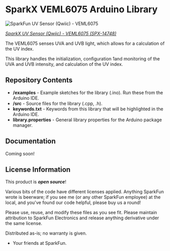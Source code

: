 SparkX VEML6075 Arduino Library
==============================

![SparkFun UV Sensor (Qwiic) - VEML6075](https://cdn.sparkfun.com//assets/parts/1/2/9/8/0/14748-UV_Sensor__Qwiic__-_VEML6075-01.jpg)

[*SparkX UV Sensor (Qwiic) - VEML6075 (SPX-14748)*](https://www.sparkfun.com/products/14748)

The VEML6075 senses UVA and UVB light, which allows for a calculation of the UV index.
  
This library handles the initialization, configuration 1and monitoring of the UVA and UVB intensity, and calculation of the UV index.

Repository Contents
-------------------

* **/examples** - Example sketches for the library (.ino). Run these from the Arduino IDE. 
* **/src** - Source files for the library (.cpp, .h).
* **keywords.txt** - Keywords from this library that will be highlighted in the Arduino IDE. 
* **library.properties** - General library properties for the Arduino package manager. 

Documentation
-------------

Coming soon!

License Information
-------------------

This product is _**open source**_! 

Various bits of the code have different licenses applied. Anything SparkFun wrote is beerware; if you see me (or any other SparkFun employee) at the local, and you've found our code helpful, please buy us a round!

Please use, reuse, and modify these files as you see fit. Please maintain attribution to SparkFun Electronics and release anything derivative under the same license.

Distributed as-is; no warranty is given.

- Your friends at SparkFun.
